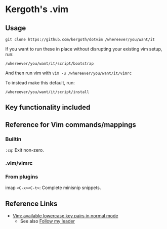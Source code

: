 # Kergoth's .vim

## Usage

```
git clone https://github.com/kergoth/dotvim /whereever/you/want/it
```

If you want to run these in place without disrupting your existing vim setup,
run:
```
/whereever/you/want/it/script/bootstrap
```

And then run vim with `vim -u /whereever/you/want/it/vimrc`

To instead make this default, run:
```
/whereever/you/want/it/script/install
```

## Key functionality included

## Reference for Vim commands/mappings

### Builtin

`:cq`: Exit non-zero.

### .vim/vimrc

### From plugins

imap `<C-x><C-t>`: Complete minisnip snippets.

## Reference Links

- [Vim: available lowercase key pairs in normal mode](https://gist.github.com/romainl/1f93db9dc976ba851bbb)
    - See also [Follow my leader](http://vimcasts.org/blog/2014/02/follow-my-leader/)
